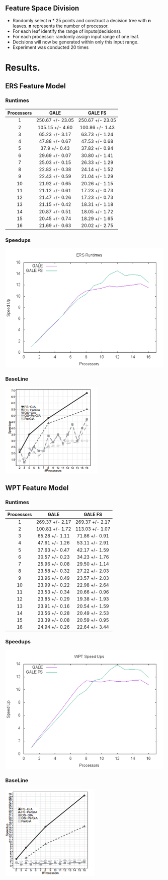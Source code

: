 ## Feature Space Division
- Randomly select **n** * 25 points and construct a decision tree with **n** leaves. **n** represents the number of processor.
- For each leaf identify the range of inputs(decisions).
- For each processor: randomly assign input range of one leaf.
- Decisions will now be generated within only this input range.
- Experiment was conducted 20 times

# Results.
## ERS Feature Model

### Runtimes
| Processors |    GALE    | GALE FS |
|:----------:|:-----------:|:-------------:|
|1| 250.67 +/- 23.05 | 250.67 +/- 23.05 | 
|2| 105.15 +/- 4.60 | 100.86 +/- 1.43 |
|3| 65.23 +/- 3.17 | 63.73 +/- 1.24 |
|4| 47.88 +/- 0.67 | 47.53 +/- 0.68 |
|5| 37.9 +/- 0.43 | 37.82 +/- 0.94 |
|6| 29.69 +/- 0.07 | 30.80 +/- 1.41 |
|7| 25.03 +/- 0.15 | 26.33 +/- 1.29 |
|8| 22.82 +/- 0.38 | 24.14 +/- 1.52 |
|9| 22.43 +/- 0.59 | 21.04 +/- 1.29 |
|10| 21.92 +/- 0.65 | 20.26 +/- 1.15 | 
|11| 21.12 +/- 0.61 | 17.23 +/- 0.73 |
|12| 21.47 +/- 0.26 | 17.23 +/- 0.73 |
|13| 21.15 +/- 0.42 | 18.31 +/- 1.18 |
|14| 20.87 +/- 0.51 | 18.05 +/- 1.72 |
|15| 20.45 +/- 0.74 | 18.29 +/- 1.65 |
|16| 21.69 +/- 0.63 | 20.02 +/- 2.75 |

### Speedups
![speedups](ers_speedups.png)

### BaseLine
![baseline](ERS_baseline.png)

## WPT Feature Model

### Runtimes
| Processors |    GALE    | GALE FS |
|:----------:|:-----------:|:-------------:|
|1| 269.37 +/- 2.17 | 269.37 +/- 2.17 | 
|2| 100.81 +/- 1.72 | 113.03 +/- 1.07 |
|3| 65.28 +/- 1.11 | 71.86 +/- 0.91 |
|4| 47.61 +/- 1.26 | 53.11 +/- 2.91 |
|5| 37.63 +/- 0.47 | 42.17 +/- 1.59 |
|6| 30.57 +/- 0.23 | 34.23 +/- 1.76 |
|7| 25.96 +/- 0.08 | 29.50 +/- 1.14 |
|8| 23.58 +/- 0.32 | 27.22 +/- 2.03 |
|9| 23.96 +/- 0.49 | 23.57 +/- 2.03 |
|10| 23.99 +/- 0.22 | 22.98 +/- 2.64 | 
|11| 23.53 +/- 0.34 | 20.66 +/- 0.96 |
|12| 23.85 +/- 0.29 | 19.38 +/- 1.93 |
|13| 23.91 +/- 0.16 | 20.54 +/- 1.59 |
|14| 23.56 +/- 0.28 | 20.49 +/- 2.53 |
|15| 23.39 +/- 0.08 | 20.59 +/- 0.95 |
|16| 24.94 +/- 0.26 | 22.64 +/- 3.44 |

### Speedups
![speedups](wpt_speedups.png)

### BaseLine
![baseline](WPT_baseline.png)
